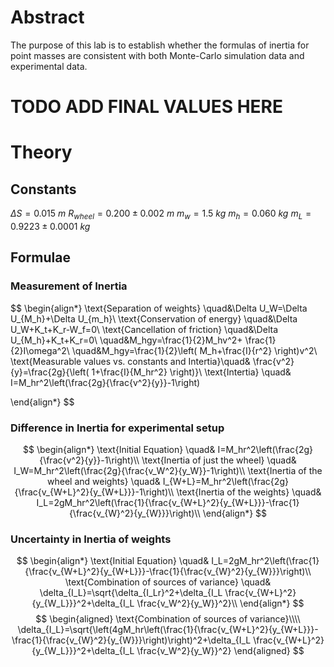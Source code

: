 # Abstract

The purpose of this lab is to establish whether the formulas of inertia for point masses are consistent with both Monte-Carlo simulation data and experimental data.

# TODO ADD FINAL VALUES HERE

# Theory

## Constants

$\Delta S=0.015~ m$
$R_{wheel}=0.200\pm0.002~ m$
$m_w=1.5~ kg$
$m_h=0.060~ kg$
$m_L=0.9223\pm0.0001~ kg$

## Formulae

### Measurement of Inertia

$$
\begin{align*}
\text{Separation of weights} \quad&\Delta U_W=\Delta U_{M_h}+\Delta U_{m_h}\\
\text{Conservation of energy} \quad&\Delta U_W+K_t+K_r-W_f=0\\
\text{Cancellation of friction} \quad&\Delta U_{M_h}+K_t+K_r=0\\
\quad&M_hgy=\frac{1}{2}M_hv^2+ \frac{1}{2}I\omega^2\\
\quad&M_hgy=\frac{1}{2}\left( M_h+\frac{I}{r^2} \right)v^2\\
\text{Measurable values vs. constants and Intertia}\quad& \frac{v^2}{y}=\frac{2g}{\left( 1+\frac{I}{M_hr^2} \right)}\\
\text{Intertia} \quad& I=M_hr^2\left(\frac{2g}{\frac{v^2}{y}}-1\right)

\end{align*}
$$

### Difference in Inertia for experimental setup

$$
\begin{align*}
\text{Initial Equation} \quad& I=M_hr^2\left(\frac{2g}{\frac{v^2}{y}}-1\right)\\
\text{Inertia of just the wheel} \quad& I_W=M_hr^2\left(\frac{2g}{\frac{v_W^2}{y_W}}-1\right)\\
\text{Inertia of the wheel and weights} \quad& I_{W+L}=M_hr^2\left(\frac{2g}{\frac{v_{W+L}^2}{y_{W+L}}}-1\right)\\
\text{Inertia of the weights} \quad& I_L=2gM_hr^2\left(\frac{1}{\frac{v_{W+L}^2}{y_{W+L}}}-\frac{1}{\frac{v_{W}^2}{y_{W}}}\right)\\
\end{align*}
$$

### Uncertainty in Inertia of weights

$$
\begin{align*}
\text{Initial Equation} \quad& I_L=2gM_hr^2\left(\frac{1}{\frac{v_{W+L}^2}{y_{W+L}}}-\frac{1}{\frac{v_{W}^2}{y_{W}}}\right)\\
\text{Combination of sources of variance} \quad& \delta_{I_L}=\sqrt{\delta_{I_Lr}^2+\delta_{I_L \frac{v_{W+L}^2}{y_{W_L}}}^2+\delta_{I_L \frac{v_W^2}{y_W}}^2}\\
\end{align*}
$$
$$
\begin{aligned}
\text{Combination of sources of variance}\\\\
\delta_{I_L}=\sqrt{\left(4gM_hr\left(\frac{1}{\frac{v_{W+L}^2}{y_{W+L}}}-\frac{1}{\frac{v_{W}^2}{y_{W}}}\right)\right)^2+\delta_{I_L \frac{v_{W+L}^2}{y_{W_L}}}^2+\delta_{I_L \frac{v_W^2}{y_W}}^2}
\end{aligned}
$$
